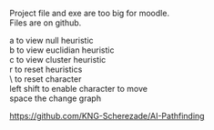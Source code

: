 Project file and exe are too big for moodle.<br/>
Files are on github.<br/>

a to view null heuristic<br/>
b to view euclidian heuristic<br/>
c to view cluster heuristic<br/>
r to reset heuristics<br/>
\ to reset character<br/>
left shift to enable character to move<br/>
space the change graph<br/>

https://github.com/KNG-Scherezade/AI-Pathfinding